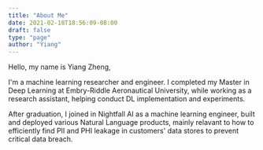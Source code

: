 ```yaml
---
title: "About Me"
date: 2021-02-18T18:56:09-08:00
draft: false
type: "page"
author: "Yiang"
---
```


Hello, my name is Yiang Zheng,

I'm a machine learning researcher and engineer. I completed my Master in Deep Learning at Embry-Riddle Aeronautical University, while working as a research assistant, helping conduct DL implementation and experiments.

After graduation, I joined in Nightfall AI as a machine learning engineer, built and deployed various Natural Language products, mainly relavant to how to efficiently find PII and PHI leakage in customers' data stores to prevent critical data breach.